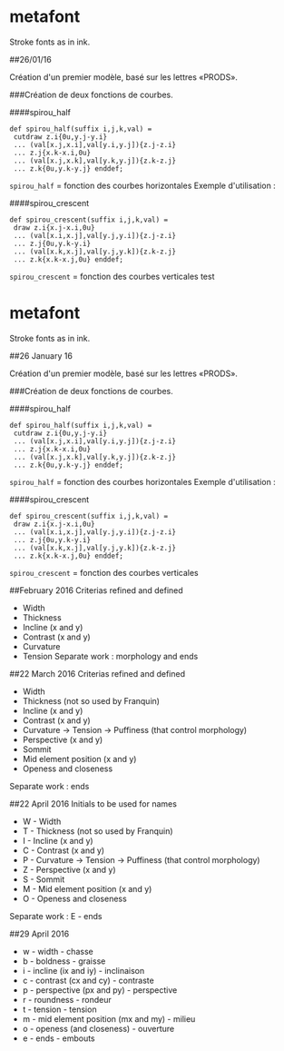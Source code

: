 # metafont
Stroke fonts as in ink.

##26/01/16

Création d'un premier modèle, basé sur les lettres «PRODS».

###Création de deux fonctions de courbes.

####spirou_half
```
def spirou_half(suffix i,j,k,val) =
 cutdraw z.i{0u,y.j-y.i}
 ... (val[x.j,x.i],val[y.i,y.j]){z.j-z.i}
 ... z.j{x.k-x.i,0u}
 ... (val[x.j,x.k],val[y.k,y.j]){z.k-z.j}
 ... z.k{0u,y.k-y.j} enddef;
```

`spirou_half` = fonction des courbes horizontales
Exemple d'utilisation :

####spirou_crescent

```
def spirou_crescent(suffix i,j,k,val) =
 draw z.i{x.j-x.i,0u}
 ... (val[x.i,x.j],val[y.j,y.i]){z.j-z.i}
 ... z.j{0u,y.k-y.i}
 ... (val[x.k,x.j],val[y.j,y.k]){z.k-z.j}
 ... z.k{x.k-x.j,0u} enddef;
```
`spirou_crescent` = fonction des courbes verticales
test

# metafont
Stroke fonts as in ink.

##26 January 16

Création d'un premier modèle, basé sur les lettres «PRODS».

###Création de deux fonctions de courbes.

####spirou_half
```
def spirou_half(suffix i,j,k,val) =
 cutdraw z.i{0u,y.j-y.i}
 ... (val[x.j,x.i],val[y.i,y.j]){z.j-z.i}
 ... z.j{x.k-x.i,0u}
 ... (val[x.j,x.k],val[y.k,y.j]){z.k-z.j}
 ... z.k{0u,y.k-y.j} enddef;
```

`spirou_half` = fonction des courbes horizontales
Exemple d'utilisation :

####spirou_crescent

```
def spirou_crescent(suffix i,j,k,val) =
 draw z.i{x.j-x.i,0u}
 ... (val[x.i,x.j],val[y.j,y.i]){z.j-z.i}
 ... z.j{0u,y.k-y.i}
 ... (val[x.k,x.j],val[y.j,y.k]){z.k-z.j}
 ... z.k{x.k-x.j,0u} enddef;
```
`spirou_crescent` = fonction des courbes verticales

##February 2016
Criterias refined and defined
* Width
* Thickness
* Incline (x and y)
* Contrast (x and y)
* Curvature
* Tension
Separate work : morphology and ends

##22 March 2016
Criterias refined and defined
* Width
* Thickness (not so used by Franquin)
* Incline (x and y)
* Contrast (x and y)
* Curvature → Tension → Puffiness (that control morphology)
* Perspective (x and y)
* Sommit
* Mid element position (x and y)
* Openess and closeness

Separate work : ends

##22 April 2016
Initials to be used for names
* W - Width
* T - Thickness (not so used by Franquin)
* I - Incline (x and y)
* C - Contrast (x and y)
* P - Curvature → Tension → Puffiness (that control morphology)
* Z - Perspective (x and y)
* S - Sommit
* M - Mid element position (x and y)
* O - Openess and closeness

Separate work : E - ends

##29 April 2016
* w - width - chasse
* b - boldness - graisse
* i - incline (ix and iy) - inclinaison
* c - contrast (cx and cy) - contraste
* p - perspective (px and py) - perspective
* r - roundness - rondeur
* t - tension - tension
* m - mid element position (mx and my) - milieu
* o - openess (and closeness) - ouverture
* e - ends - embouts
